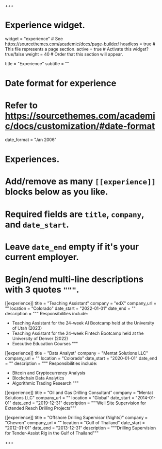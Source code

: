 +++
# Experience widget.
widget = "experience"  # See https://sourcethemes.com/academic/docs/page-builder/
headless = true  # This file represents a page section.
active = true  # Activate this widget? true/false
weight = 40  # Order that this section will appear.

title = "Experience"
subtitle = ""

# Date format for experience
#   Refer to https://sourcethemes.com/academic/docs/customization/#date-format
date_format = "Jan 2006"

# Experiences.
#   Add/remove as many `[[experience]]` blocks below as you like.
#   Required fields are `title`, `company`, and `date_start`.
#   Leave `date_end` empty if it's your current employer.
#   Begin/end multi-line descriptions with 3 quotes `"""`.
[[experience]]
  title = "Teaching Assistant"
  company = "edX"
  company_url = ""
  location = "Colorado"
  date_start = "2022-01-01"
  date_end = ""
  description = """
  Responsibilities include:
  
  * Teaching Assistant for the 24-week AI Bootcamp held at the University of Utah (2023)
  * Teaching Assistant for the 24-week Fintech Bootcamp held at the University of Denver (2022)
  * Executive Education Courses
  """

[[experience]]
  title = "Data Analyst"
  company = "Mentat Solutions LLC"
  company_url = ""
  location = "Colorado"
  date_start = "2020-01-01"
  date_end = ""
  description = """
  Responsibilities include:
  
  * Bitcoin and Cryptocurrency Analysis
  * Blockchain Data Analytics
  * Algorithmic Trading Research
  """

[[experience]]
  title = "Oil and Gas Drilling Consultant"
  company = "Mentat Solutions LLC"
  company_url = ""
  location = "Global"
  date_start = "2014-01-01"
  date_end = "2019-12-31"
  description = """Well Site Supervision for Extended Reach Drilling Projects"""
  
  [[experience]]
  title = "Offshore Drilling Supervisor (Nights)"
  company = "Chevron"
  company_url = ""
  location = "Gulf of Thailand"
  date_start = "2012-01-01"
  date_end = "2013-12-31"
  description = """Drilling Supervision for Tender-Assist Rig in the Gulf of Thailand"""

+++
